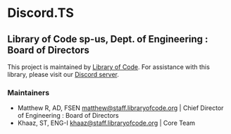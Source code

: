 # Discord.TS
## Library of Code sp-us, Dept. of Engineering : Board of Directors

This project is maintained by [Library of Code](https://www.libraryofcode.org/). For assistance with this library, please visit our [Discord server](https://loc.sh/discord).


### Maintainers
- Matthew R, AD, FSEN <matthew@staff.libraryofcode.org> | Chief Director of Engineering : Board of Directors
- Khaaz, ST, ENG-I <khaaz@staff.libraryofcode.org> | Core Team
